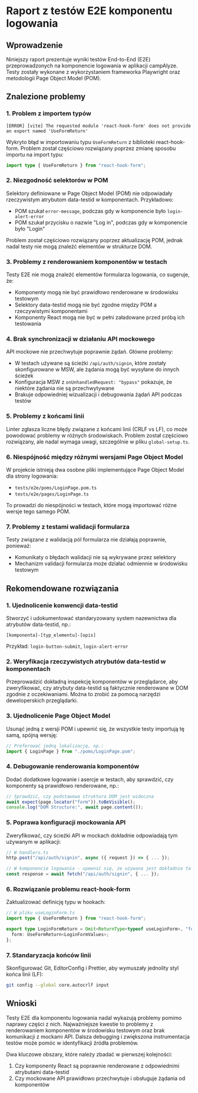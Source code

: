 # Raport z testów E2E komponentu logowania

## Wprowadzenie

Niniejszy raport prezentuje wyniki testów End-to-End (E2E) przeprowadzonych na komponencie logowania w aplikacji campAlyze. Testy zostały wykonane z wykorzystaniem frameworka Playwright oraz metodologii Page Object Model (POM).

## Znalezione problemy

### 1. Problem z importem typów

```
[ERROR] [vite] The requested module 'react-hook-form' does not provide an export named 'UseFormReturn'
```

Wykryto błąd w importowaniu typu `UseFormReturn` z biblioteki react-hook-form. Problem został częściowo rozwiązany poprzez zmianę sposobu importu na import typu:

```typescript
import type { UseFormReturn } from "react-hook-form";
```

### 2. Niezgodność selektorów w POM

Selektory definiowane w Page Object Model (POM) nie odpowiadały rzeczywistym atrybutom data-testid w komponentach. Przykładowo:

- POM szukał `error-message`, podczas gdy w komponencie było `login-alert-error`
- POM szukał przycisku o nazwie "Log in", podczas gdy w komponencie było "Login"

Problem został częściowo rozwiązany poprzez aktualizację POM, jednak nadal testy nie mogą znaleźć elementów w strukturze DOM.

### 3. Problemy z renderowaniem komponentów w testach

Testy E2E nie mogą znaleźć elementów formularza logowania, co sugeruje, że:

- Komponenty mogą nie być prawidłowo renderowane w środowisku testowym
- Selektory data-testid mogą nie być zgodne między POM a rzeczywistymi komponentami
- Komponenty React mogą nie być w pełni załadowane przed próbą ich testowania

### 4. Brak synchronizacji w działaniu API mockowego

API mockowe nie przechwytuje poprawnie żądań. Główne problemy:

- W testach używane są ścieżki `/api/auth/signin`, które zostały skonfigurowane w MSW, ale żądania mogą być wysyłane do innych ścieżek
- Konfiguracja MSW z `onUnhandledRequest: "bypass"` pokazuje, że niektóre żądania nie są przechwytywane
- Brakuje odpowiedniej wizualizacji i debugowania żądań API podczas testów

### 5. Problemy z końcami linii

Linter zgłasza liczne błędy związane z końcami linii (CRLF vs LF), co może powodować problemy w różnych środowiskach. Problem został częściowo rozwiązany, ale nadal wymaga uwagi, szczególnie w pliku `global-setup.ts`.

### 6. Niespójność między różnymi wersjami Page Object Model

W projekcie istnieją dwa osobne pliki implementujące Page Object Model dla strony logowania:

- `tests/e2e/poms/LoginPage.pom.ts`
- `tests/e2e/pages/LoginPage.ts`

To prowadzi do niespójności w testach, które mogą importować różne wersje tego samego POM.

### 7. Problemy z testami walidacji formularza

Testy związane z walidacją pól formularza nie działają poprawnie, ponieważ:

- Komunikaty o błędach walidacji nie są wykrywane przez selektory
- Mechanizm validacji formularza może działać odmiennie w środowisku testowym

## Rekomendowane rozwiązania

### 1. Ujednolicenie konwencji data-testid

Stworzyć i udokumentować standaryzowany system nazewnictwa dla atrybutów data-testid, np.:

```
[komponenta]-[typ_elementu]-[opis]
```

Przykład: `login-button-submit`, `login-alert-error`

### 2. Weryfikacja rzeczywistych atrybutów data-testid w komponentach

Przeprowadzić dokładną inspekcję komponentów w przeglądarce, aby zweryfikować, czy atrybuty data-testid są faktycznie renderowane w DOM zgodnie z oczekiwaniami. Można to zrobić za pomocą narzędzi deweloperskich przeglądarki.

### 3. Ujednolicenie Page Object Model

Usunąć jedną z wersji POM i upewnić się, że wszystkie testy importują tę samą, spójną wersję:

```typescript
// Preferować jedną lokalizację, np.:
import { LoginPage } from "./poms/LoginPage.pom";
```

### 4. Debugowanie renderowania komponentów

Dodać dodatkowe logowanie i asercje w testach, aby sprawdzić, czy komponenty są prawidłowo renderowane, np.:

```typescript
// Sprawdzić, czy podstawowa struktura DOM jest widoczna
await expect(page.locator("form")).toBeVisible();
console.log("DOM Structure:", await page.content());
```

### 5. Poprawa konfiguracji mockowania API

Zweryfikować, czy ścieżki API w mockach dokładnie odpowiadają tym używanym w aplikacji:

```typescript
// W handlers.ts
http.post("/api/auth/signin", async ({ request }) => { ... });

// W komponencie logowania - upewnić się, że używana jest dokładnie ta sama ścieżka
const response = await fetch("/api/auth/signin", { ... });
```

### 6. Rozwiązanie problemu react-hook-form

Zaktualizować definicję typu w hookach:

```typescript
// W pliku useLoginForm.ts
import type { UseFormReturn } from "react-hook-form";

export type LoginFormReturn = Omit<ReturnType<typeof useLoginForm>, "form"> & {
  form: UseFormReturn<LoginFormValues>;
};
```

### 7. Standaryzacja końców linii

Skonfigurować Git, EditorConfig i Prettier, aby wymuszały jednolity styl końca linii (LF):

```bash
git config --global core.autocrlf input
```

## Wnioski

Testy E2E dla komponentu logowania nadal wykazują problemy pomimo naprawy części z nich. Najważniejsze kwestie to problemy z renderowaniem komponentów w środowisku testowym oraz brak komunikacji z mockami API. Dalsza debugging i zwiększona instrumentacja testów może pomóc w identyfikacji źródła problemów.

Dwa kluczowe obszary, które należy zbadać w pierwszej kolejności:

1. Czy komponenty React są poprawnie renderowane z odpowiednimi atrybutami data-testid
2. Czy mockowane API prawidłowo przechwytuje i obsługuje żądania od komponentów
